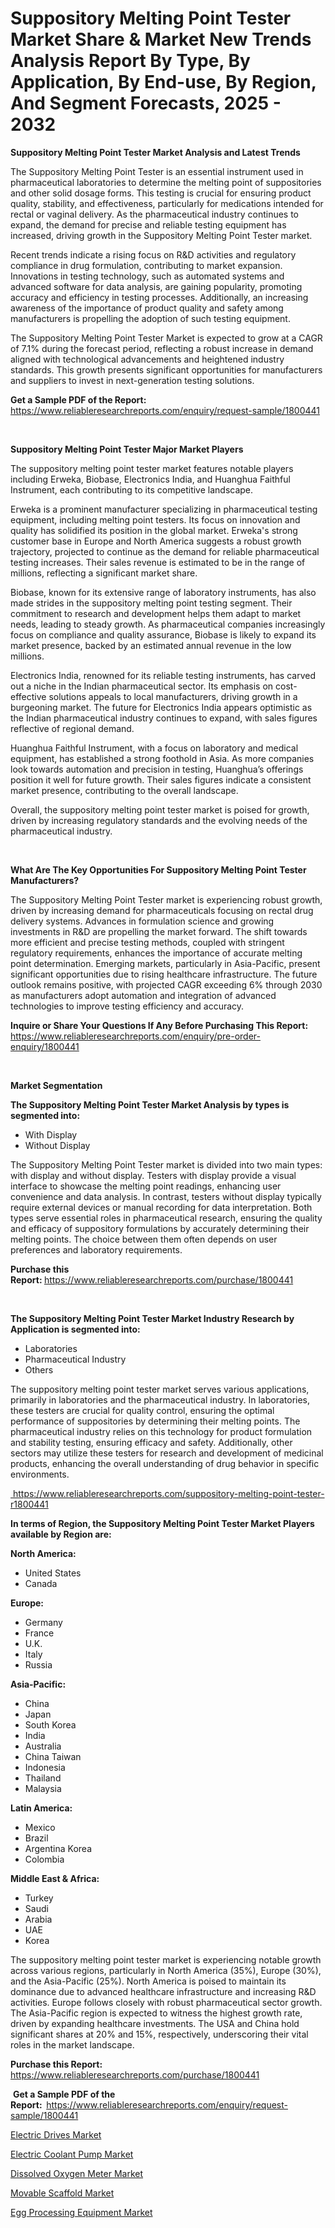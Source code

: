 <p><h1>Suppository Melting Point Tester Market Share & Market New Trends Analysis Report By Type, By Application, By End-use, By Region, And Segment Forecasts, 2025 - 2032</h1></p><p><strong>Suppository Melting Point Tester Market Analysis and Latest Trends</strong></p>
<p><p>The Suppository Melting Point Tester is an essential instrument used in pharmaceutical laboratories to determine the melting point of suppositories and other solid dosage forms. This testing is crucial for ensuring product quality, stability, and effectiveness, particularly for medications intended for rectal or vaginal delivery. As the pharmaceutical industry continues to expand, the demand for precise and reliable testing equipment has increased, driving growth in the Suppository Melting Point Tester market.</p><p>Recent trends indicate a rising focus on R&D activities and regulatory compliance in drug formulation, contributing to market expansion. Innovations in testing technology, such as automated systems and advanced software for data analysis, are gaining popularity, promoting accuracy and efficiency in testing processes. Additionally, an increasing awareness of the importance of product quality and safety among manufacturers is propelling the adoption of such testing equipment.</p><p>The Suppository Melting Point Tester Market is expected to grow at a CAGR of 7.1% during the forecast period, reflecting a robust increase in demand aligned with technological advancements and heightened industry standards. This growth presents significant opportunities for manufacturers and suppliers to invest in next-generation testing solutions.</p></p>
<p><strong>Get a Sample PDF of the Report:&nbsp;</strong> <a href="https://www.reliableresearchreports.com/enquiry/request-sample/1800441?utm_campaign=33&utm_medium=2&utm_source=Github&utm_content=ia&utm_term=10042025&utm_id=suppository-melting-point-tester">https://www.reliableresearchreports.com/enquiry/request-sample/1800441</a></p>
<p>&nbsp;</p>
<p><strong>Suppository Melting Point Tester Major Market Players</strong></p>
<p><p>The suppository melting point tester market features notable players including Erweka, Biobase, Electronics India, and Huanghua Faithful Instrument, each contributing to its competitive landscape.</p><p>Erweka is a prominent manufacturer specializing in pharmaceutical testing equipment, including melting point testers. Its focus on innovation and quality has solidified its position in the global market. Erweka's strong customer base in Europe and North America suggests a robust growth trajectory, projected to continue as the demand for reliable pharmaceutical testing increases. Their sales revenue is estimated to be in the range of millions, reflecting a significant market share.</p><p>Biobase, known for its extensive range of laboratory instruments, has also made strides in the suppository melting point testing segment. Their commitment to research and development helps them adapt to market needs, leading to steady growth. As pharmaceutical companies increasingly focus on compliance and quality assurance, Biobase is likely to expand its market presence, backed by an estimated annual revenue in the low millions.</p><p>Electronics India, renowned for its reliable testing instruments, has carved out a niche in the Indian pharmaceutical sector. Its emphasis on cost-effective solutions appeals to local manufacturers, driving growth in a burgeoning market. The future for Electronics India appears optimistic as the Indian pharmaceutical industry continues to expand, with sales figures reflective of regional demand.</p><p>Huanghua Faithful Instrument, with a focus on laboratory and medical equipment, has established a strong foothold in Asia. As more companies look towards automation and precision in testing, Huanghua’s offerings position it well for future growth. Their sales figures indicate a consistent market presence, contributing to the overall landscape.</p><p>Overall, the suppository melting point tester market is poised for growth, driven by increasing regulatory standards and the evolving needs of the pharmaceutical industry.</p></p>
<p>&nbsp;</p>
<p><strong>What Are The Key Opportunities For Suppository Melting Point Tester Manufacturers?</strong></p>
<p><p>The Suppository Melting Point Tester market is experiencing robust growth, driven by increasing demand for pharmaceuticals focusing on rectal drug delivery systems. Advances in formulation science and growing investments in R&D are propelling the market forward. The shift towards more efficient and precise testing methods, coupled with stringent regulatory requirements, enhances the importance of accurate melting point determination. Emerging markets, particularly in Asia-Pacific, present significant opportunities due to rising healthcare infrastructure. The future outlook remains positive, with projected CAGR exceeding 6% through 2030 as manufacturers adopt automation and integration of advanced technologies to improve testing efficiency and accuracy.</p></p>
<p><strong>Inquire or Share Your Questions If Any Before Purchasing This Report:</strong> <a href="https://www.reliableresearchreports.com/enquiry/pre-order-enquiry/1800441?utm_campaign=33&utm_medium=2&utm_source=Github&utm_content=ia&utm_term=10042025&utm_id=suppository-melting-point-tester">https://www.reliableresearchreports.com/enquiry/pre-order-enquiry/1800441</a></p>
<p>&nbsp;</p>
<p><strong>Market Segmentation</strong></p>
<p><strong>The Suppository Melting Point Tester Market Analysis by types is segmented into:</strong></p>
<p><ul><li>With Display</li><li>Without Display</li></ul></p>
<p><p>The Suppository Melting Point Tester market is divided into two main types: with display and without display. Testers with display provide a visual interface to showcase the melting point readings, enhancing user convenience and data analysis. In contrast, testers without display typically require external devices or manual recording for data interpretation. Both types serve essential roles in pharmaceutical research, ensuring the quality and efficacy of suppository formulations by accurately determining their melting points. The choice between them often depends on user preferences and laboratory requirements.</p></p>
<p><strong>Purchase this Report:&nbsp;</strong><a href="https://www.reliableresearchreports.com/purchase/1800441?utm_campaign=33&utm_medium=2&utm_source=Github&utm_content=ia&utm_term=10042025&utm_id=suppository-melting-point-tester">https://www.reliableresearchreports.com/purchase/1800441</a></p>
<p>&nbsp;</p>
<p><strong>The Suppository Melting Point Tester Market Industry Research by Application is segmented into:</strong></p>
<p><ul><li>Laboratories</li><li>Pharmaceutical Industry</li><li>Others</li></ul></p>
<p><p>The suppository melting point tester market serves various applications, primarily in laboratories and the pharmaceutical industry. In laboratories, these testers are crucial for quality control, ensuring the optimal performance of suppositories by determining their melting points. The pharmaceutical industry relies on this technology for product formulation and stability testing, ensuring efficacy and safety. Additionally, other sectors may utilize these testers for research and development of medicinal products, enhancing the overall understanding of drug behavior in specific environments.</p></p>
<p><a href="https://www.reliableresearchreports.com/suppository-melting-point-tester-r1800441?utm_campaign=33&utm_medium=2&utm_source=Github&utm_content=ia&utm_term=10042025&utm_id=suppository-melting-point-tester">&nbsp;https://www.reliableresearchreports.com/suppository-melting-point-tester-r1800441</a></p>
<p><strong>In terms of Region, the Suppository Melting Point Tester Market Players available by Region are:</strong></p>
<p>
    <p> <strong> North America: </strong>
        <ul>
            <li>United States</li>
            <li>Canada</li>
        </ul>
        </p> 
    <p> <strong> Europe: </strong>
        <ul>
            <li>Germany</li>
            <li>France</li>
            <li>U.K.</li>
            <li>Italy</li>
            <li>Russia</li>
        </ul>
        </p> 
    <p> <strong> Asia-Pacific: </strong>
        <ul>
            <li>China</li>
            <li>Japan</li>
            <li>South Korea</li>
            <li>India</li>
            <li>Australia</li>
            <li>China Taiwan</li>
            <li>Indonesia</li>
            <li>Thailand</li>
            <li>Malaysia</li>
        </ul>
        </p> 
    <p> <strong> Latin America: </strong>
        <ul>
            <li>Mexico</li>
            <li>Brazil</li>
            <li>Argentina Korea</li>
            <li>Colombia</li>
        </ul>
        </p> 
    <p> <strong> Middle East & Africa: </strong>
        <ul>
            <li>Turkey</li>
            <li>Saudi</li>
            <li>Arabia</li>
            <li>UAE</li>
            <li>Korea</li>
        </ul>
    </p>
    </p>
<p><p>The suppository melting point tester market is experiencing notable growth across various regions, particularly in North America (35%), Europe (30%), and the Asia-Pacific (25%). North America is poised to maintain its dominance due to advanced healthcare infrastructure and increasing R&D activities. Europe follows closely with robust pharmaceutical sector growth. The Asia-Pacific region is expected to witness the highest growth rate, driven by expanding healthcare investments. The USA and China hold significant shares at 20% and 15%, respectively, underscoring their vital roles in the market landscape.</p></p>
<p><strong>Purchase this Report: </strong><a href="https://www.reliableresearchreports.com/purchase/1800441?utm_campaign=33&utm_medium=2&utm_source=Github&utm_content=ia&utm_term=10042025&utm_id=suppository-melting-point-tester">https://www.reliableresearchreports.com/purchase/1800441</a></p>
<p>&nbsp;<strong>Get a Sample PDF of the Report:&nbsp;&nbsp;</strong><a href="https://www.reliableresearchreports.com/enquiry/request-sample/1800441?utm_campaign=33&utm_medium=2&utm_source=Github&utm_content=ia&utm_term=10042025&utm_id=suppository-melting-point-tester">https://www.reliableresearchreports.com/enquiry/request-sample/1800441</a></p>
<p><strong></strong></p>
<p><p><a href="https://github.com/shrebasokib/Market-Research-Report-List-1/blob/main/electric-drives-market.md?utm_campaign=33&utm_medium=2&utm_source=Github&utm_content=ia&utm_term=10042025&utm_id=suppository-melting-point-tester">Electric Drives Market</a></p><p><a href="https://github.com/donkalucine10/Market-Research-Report-List-1/blob/main/electric-coolant-pump-market.md?utm_campaign=33&utm_medium=2&utm_source=Github&utm_content=ia&utm_term=10042025&utm_id=suppository-melting-point-tester">Electric Coolant Pump Market</a></p><p><a href="https://github.com/kaqiewan/Market-Research-Report-List-1/blob/main/dissolved-oxygen-meter-market.md?utm_campaign=33&utm_medium=2&utm_source=Github&utm_content=ia&utm_term=10042025&utm_id=suppository-melting-point-tester">Dissolved Oxygen Meter Market</a></p><p><a href="https://github.com/maseykokosq1/Market-Research-Report-List-1/blob/main/movable-scaffold-market.md?utm_campaign=33&utm_medium=2&utm_source=Github&utm_content=ia&utm_term=10042025&utm_id=suppository-melting-point-tester">Movable Scaffold Market</a></p><p><a href="https://github.com/elodielamto06/Market-Research-Report-List-1/blob/main/egg-processing-equipment-market.md?utm_campaign=33&utm_medium=2&utm_source=Github&utm_content=ia&utm_term=10042025&utm_id=suppository-melting-point-tester">Egg Processing Equipment Market</a></p></p>